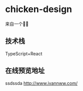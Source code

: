 <!--
 * @Author: your name
 * @Date: 2021-01-12 17:22:03
 * @LastEditTime: 2021-01-24 22:27:02
 * @LastEditors: Please set LastEditors
 * @Description: In User Settings Edit
 * @FilePath: /chicken-design/README.md
-->
# chicken-design
来自一个🥬🐔

## 技术栈

TypeScript+React

## 在线预览地址 
ssdssda
http://www.ivannww.com/
